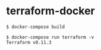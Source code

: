 # terraform-docker

```
$ docker-compose build
```

```
$ docker-compose run terraform -v
Terraform v0.11.3
```

